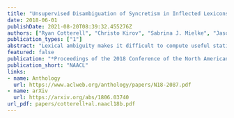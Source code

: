 ```yaml
---
title: "Unsupervised Disambiguation of Syncretism in Inflected Lexicons"
date: 2018-06-01
publishDate: 2021-08-20T08:39:32.455276Z
authors: ["Ryan Cotterell", "Christo Kirov", "Sabrina J. Mielke", "Jason Eisner"]
publication_types: ["1"]
abstract: "Lexical ambiguity makes it difficult to compute useful statistics of a corpus. A given word form might represent any of several morphological feature bundles. One can, however, use unsupervised learning (as in EM) to fit a model that probabilistically disambiguates word forms. We present such an approach, which employs a neural network to smoothly model a prior distribution over feature bundles (even rare ones). Although this basic model does not consider a token's context, that very property allows it to operate on a simple list of unigram type counts, partitioning each count among different analyses of that unigram. We discuss evaluation metrics for this novel task and report results on 5 languages."
featured: false
publication: "*Proceedings of the 2018 Conference of the North American Chapter of the Association for Computational Linguistics: Human Language Technologies*"
publication_short: "NAACL"
links:
- name: Anthology
  url: https://www.aclweb.org/anthology/papers/N18-2087.pdf
- name: arXiv
  url: https://arxiv.org/abs/1806.03740
url_pdf: papers/cotterell+al.naacl18b.pdf
---
```


